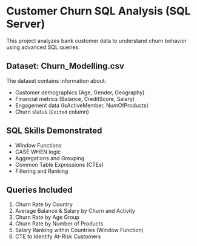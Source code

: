 
# Customer Churn SQL Analysis (SQL Server)

This project analyzes bank customer data to understand churn behavior using advanced SQL queries.

##  Dataset: Churn_Modelling.csv

The dataset contains information about:
- Customer demographics (Age, Gender, Geography)
- Financial metrics (Balance, CreditScore, Salary)
- Engagement data (IsActiveMember, NumOfProducts)
- Churn status (`Exited` column)

##  SQL Skills Demonstrated

- Window Functions
- CASE WHEN logic
- Aggregations and Grouping
- Common Table Expressions (CTEs)
- Filtering and Ranking

## Queries Included

1. Churn Rate by Country
2. Average Balance & Salary by Churn and Activity
3. Churn Rate by Age Group
4. Churn Rate by Number of Products
5. Salary Ranking within Countries (Window Function)
6. CTE to Identify At-Risk Customers

